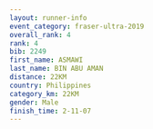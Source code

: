 ```yaml
---
layout: runner-info 
event_category: fraser-ultra-2019 
overall_rank: 4
rank: 4
bib: 2249
first_name: ASMAWI
last_name: BIN ABU AMAN
distance: 22KM
country: Philippines
category_km: 22KM
gender: Male
finish_time: 2-11-07
---
```

